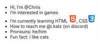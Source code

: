 -  Hi, I’m @Chriis
-  I’m interested in games
-  I’m currently learning HTML <img src="https://github.com/devicons/devicon/blob/master/icons/html5/html5-original.svg" alt="html" width="5%">, CSS<img src="https://github.com/devicons/devicon/blob/master/icons/css3/css3-original.svg" alt="css" width="5%">
-  How to reach me @i.katz (on discord)
-  Pronouns: he/him
-  Fun fact: i like cats

<!---
ChriisIKTZ/ChriisIKTZ is a ✨ special ✨ repository because its `README.md` (this file) appears on your GitHub profile.
You can click the Preview link to take a look at your changes.
--->
